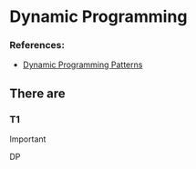 # Dynamic Programming

### References:
- [Dynamic Programming Patterns](https://leetcode.com/discuss/study-guide/458695/Dynamic-Programming-Patterns)

## There are 
   ###  T1
   > [!IMPORTANT]
   > DP
      
